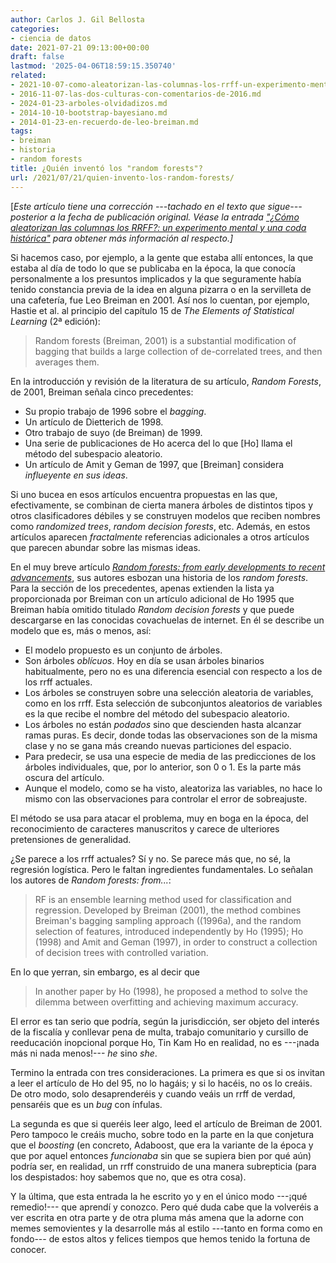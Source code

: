 ```yaml
---
author: Carlos J. Gil Bellosta
categories:
- ciencia de datos
date: 2021-07-21 09:13:00+00:00
draft: false
lastmod: '2025-04-06T18:59:15.350740'
related:
- 2021-10-07-como-aleatorizan-las-columnas-los-rrff-un-experimento-mental-y-una-coda-historica.md
- 2016-11-07-las-dos-culturas-con-comentarios-de-2016.md
- 2024-01-23-arboles-olvidadizos.md
- 2014-10-10-bootstrap-bayesiano.md
- 2014-01-23-en-recuerdo-de-leo-breiman.md
tags:
- breiman
- historia
- random forests
title: ¿Quién inventó los "random forests"?
url: /2021/07/21/quien-invento-los-random-forests/
---
```


[_Este artículo tiene una corrección ---tachado en el texto que sigue--- posterior a la fecha de publicación original. Véase la entrada  ["¿Cómo aleatorizan las columnas los RRFF?: un experimento mental y una coda histórica"](https://datanalytics.com/2021/10/07/como-aleatorizan-las-columnas-los-rrff-un-experimento-mental-y-una-coda-historica/) para obtener más información al respecto.]_

Si hacemos caso, por ejemplo, a la gente que estaba allí entonces, la que estaba al día de todo lo que se publicaba en la época, la que conocía personalmente a los presuntos implicados y la que seguramente había tenido constancia previa de la idea en alguna pizarra o en la servilleta de una cafetería, fue Leo Breiman en 2001. Así nos lo cuentan, por ejemplo, Hastie et al. al principio del capítulo 15 de _The Elements of Statistical Learning_ (2ª edición):

>Random forests (Breiman, 2001) is a substantial modification of bagging
that builds a large collection of de-correlated trees, and then averages them.

En la introducción y revisión de la literatura de su artículo, _Random Forests_, de 2001, Breiman señala cinco precedentes:

  * Su propio trabajo de 1996 sobre el _bagging_.
  * Un artículo de Dietterich de 1998.
  * Otro trabajo de suyo (de Breiman) de 1999.
  * Una serie de publicaciones de Ho acerca del lo que [Ho] llama el método del subespacio aleatorio.
  * Un artículo de Amit y Geman de 1997, que [Breiman] considera _influeyente en sus ideas_.

Si uno bucea en esos artículos encuentra propuestas en las que, efectivamente, se combinan de cierta manera árboles de distintos tipos y otros clasificadores débiles y se construyen modelos que reciben nombres como _randomized trees_, _random decision forests_, etc. Además, en estos artículos aparecen _fractalmente_ referencias adicionales a otros artículos que parecen abundar sobre las mismas ideas.

En el muy breve artículo _[Random forests: from early developments to recent advancements](https://www.tandfonline.com/doi/full/10.1080/21642583.2014.956265?scroll=top&needAccess=true)_, sus autores esbozan una historia de los _random forests_. Para la sección de los precedentes, apenas extienden la lista ya proporcionada por Breiman con un artículo adicional de Ho 1995 que Breiman había omitido titulado _Random decision forests_ y que puede descargarse en las conocidas covachuelas de internet. En él se describe un modelo que es, más o menos, así:

  * El modelo propuesto es un conjunto de árboles.
  * Son árboles _oblícuos_. Hoy en día se usan árboles binarios habitualmente, pero no es una diferencia esencial con respecto a los de los rrff actuales.
  * Los árboles se construyen sobre una selección aleatoria de variables, como en los rrff. Esta selección de subconjuntos aleatorios de variables es la que recibe el nombre del método del subespacio aleatorio.
  * Los árboles no están _podados_ sino que descienden hasta alcanzar ramas  puras. Es decir, donde todas las observaciones son de la misma clase y no se gana más creando nuevas particiones del espacio.
  * Para predecir, se usa una especie de media de las predicciones de los árboles individuales, que, por lo anterior, son 0 o 1. Es la parte más oscura del artículo.
  * Aunque el modelo, como se ha visto, aleatoriza las variables, no hace lo mismo con las observaciones para controlar el error de sobreajuste.

El método se usa para atacar el problema, muy en boga en la época, del reconocimiento de caracteres  manuscritos y carece de ulteriores pretensiones de generalidad.

¿Se parece a los rrff actuales? Sí y no. Se parece más que, no sé, la regresión logística. Pero le faltan ingredientes fundamentales. Lo señalan los autores de _Random forests: from..._:

>RF is an ensemble learning method used for classification and regression. Developed by Breiman (2001), the method combines Breiman's bagging sampling approach ((1996a), and the random selection of features, introduced independently by Ho (1995); Ho (1998) and Amit and Geman (1997), in order to construct a collection of decision trees with controlled variation.

En lo que yerran, sin embargo, es al decir que

>In another paper by Ho (1998), he proposed a method to solve the dilemma between overfitting and achieving maximum accuracy.

El error es tan serio que podría, según la jurisdicción, ser objeto del interés de la fiscalía y conllevar pena de multa, trabajo comunitario y cursillo de reeducación inopcional porque Ho, Tin Kam Ho en realidad, no es ---¡nada más ni nada menos!--- _he_ sino _she_.

Termino la entrada con tres consideraciones. La primera es que si os invitan a leer el artículo de Ho del 95, no lo hagáis; y si lo hacéis, no os lo creáis. De otro modo, solo desaprenderéis y cuando veáis un rrff de verdad, pensaréis que es un _bug_ con ínfulas.

La segunda es que si queréis leer algo, leed el artículo de Breiman de 2001. Pero tampoco le creáis mucho, sobre todo en la parte en la que conjetura que el _boosting_ (en concreto, Adaboost, que era la variante de la época y que por aquel entonces _funcionaba_ sin que se supiera bien por qué aún) podría ser, en realidad, un rrff construido de una manera subrepticia (para los despistados: hoy sabemos que no, que es otra cosa).

Y la última, que esta entrada la he escrito yo y en el único modo  ---¡qué remedio!--- que aprendí y conozco. Pero qué duda cabe que la volveréis a ver escrita en otra parte y de otra pluma más amena que la adorne con memes semovientes y la desarrolle más al estilo ---tanto en forma como en fondo--- de estos altos y felices tiempos que hemos tenido la fortuna de conocer.